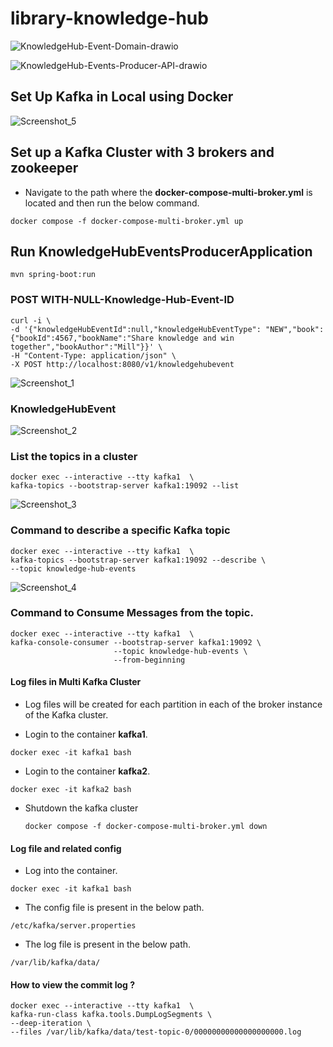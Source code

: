 # library-knowledge-hub

![KnowledgeHub-Event-Domain-drawio](src/main/resources/screenshots/KnowledgeHub-Event-Domain.drawio.png)

![KnowledgeHub-Events-Producer-API-drawio](src/main/resources/screenshots/KnowledgeHub-Events-Producer-API.drawio.png)


## Set Up Kafka in Local using Docker

![Screenshot_5](src/main/resources/screenshots/Screenshot_5.png)

## Set up a Kafka Cluster with 3 brokers and zookeeper

- Navigate to the path where the **docker-compose-multi-broker.yml** is located and then run the below command.

```
docker compose -f docker-compose-multi-broker.yml up
```

## Run KnowledgeHubEventsProducerApplication

```
mvn spring-boot:run
```

### POST WITH-NULL-Knowledge-Hub-Event-ID

```
curl -i \
-d '{"knowledgeHubEventId":null,"knowledgeHubEventType": "NEW","book":{"bookId":4567,"bookName":"Share knowledge and win together","bookAuthor":"Mill"}}' \
-H "Content-Type: application/json" \
-X POST http://localhost:8080/v1/knowledgehubevent
```

![Screenshot_1](src/main/resources/screenshots/Screenshot_1.png)

### KnowledgeHubEvent

![Screenshot_2](src/main/resources/screenshots/Screenshot_2.png)

### List the topics in a cluster

```
docker exec --interactive --tty kafka1  \
kafka-topics --bootstrap-server kafka1:19092 --list
```

![Screenshot_3](src/main/resources/screenshots/Screenshot_3.png)

### Command to describe a specific Kafka topic

```
docker exec --interactive --tty kafka1  \
kafka-topics --bootstrap-server kafka1:19092 --describe \
--topic knowledge-hub-events
```

![Screenshot_4](src/main/resources/screenshots/Screenshot_4.png)

### Command to Consume Messages from the topic.

```
docker exec --interactive --tty kafka1  \
kafka-console-consumer --bootstrap-server kafka1:19092 \
                       --topic knowledge-hub-events \
                       --from-beginning
```


#### Log files in Multi Kafka Cluster

- Log files will be created for each partition in each of the broker instance of the Kafka cluster.

-  Login to the container **kafka1**.
  ```
  docker exec -it kafka1 bash
  ```
-  Login to the container **kafka2**.
  ```
  docker exec -it kafka2 bash
  ```

- Shutdown the kafka cluster

  ```
  docker compose -f docker-compose-multi-broker.yml down
  ```

#### Log file and related config

- Log into the container.

```
docker exec -it kafka1 bash
```

- The config file is present in the below path.

```
/etc/kafka/server.properties
```

- The log file is present in the below path.

```
/var/lib/kafka/data/
```


#### How to view the commit log ?

```
docker exec --interactive --tty kafka1  \
kafka-run-class kafka.tools.DumpLogSegments \
--deep-iteration \
--files /var/lib/kafka/data/test-topic-0/00000000000000000000.log
```
